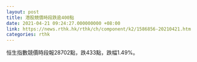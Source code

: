 ```yaml
---
layout: post
title: 港股競價時段跌逾400點
date: 2021-04-21 09:24:27.000000000 +08:00
link: https://news.rthk.hk/rthk/ch/component/k2/1586856-20210421.htm
categories: rthk
---
```


恒生指數競價時段報28702點，跌433點，跌幅1.49%。
